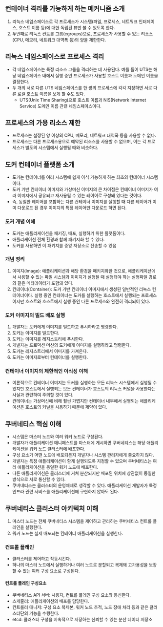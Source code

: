 ## 컨테이너 격리를 가능하게 하는 메커니즘 소개
1. 리눅스 네임스페이스로 각 프로세스가 시스템(파일, 프로세스, 네트워크 인터페이스, 호스트 이름 등)에 대한 독립된 뷰만 볼 수 있도록 한다. 
2. 두번째로 리눅스 컨트롤 그룹(cgroups)으로, 프로세스가 사용할 수 있는 리소스(CPU, 메모리, 네트워크 대역폭 등)의 양을 제한한다. 

## 리눅스 네임스페이스로 프로세스 격리
- 각 네임스페이스는 특정 리소스 그룹을 격리하는 데 사용된다. 예를 들어 UTS는 해당 네임스페이스 내에서 실행 중인 프로세스가 사용할 호스트 이름과 도메인 이름을 결정한다. 
- 두 개의 서로 다른 UTS 네임스페이스를 한 쌍의 프로세스에 각각 지정하면 서로 다른 로컬 호스트 이름을 보게 할 수도 있다.
    - UTS(Unix Time Sharing)으로 호스트 이름과 NIS(Network Internet Service) 도메인 이름 관련 네임스페이스이다.

## 프로세스의 가용 리소스 제한
- 프로세스는 설정된 양 이상의 CPU, 메모리, 네트워크 대역폭 등을 사용할 수 없다. 
- 프로세스는 다른 프로세스용으로 예약된 리소스를 사용할 수 없으며, 이는 각 프로세스가 별도의 시스템에서 실행될 때와 비슷하다.

## 도커 컨테이너 플랫폼 소개
- 도커는 컨테이너를 여러 시스템에 쉽게 이식 가능하게 하는 최초의 컨테이너 시스템이다.
- 도커 기반 컨테이너 이미지와 가상머신 이미지의 큰 차이점은 컨테이너 이미지가 여러 이미지에서 공유되고 재사용될 수 있는 레이어로 구성돼 있다는 것이다.
- 즉, 동일한 레이어를 포함하는 다른 컨테이너 이미지를 실행할 때 다른 레이어가 이미 다운로드 된 경우 이미지의 특정 레이어만 다운로드 하면 된다.

### 도커 개념 이해
- 도커는 애플리케이션을 패키징, 배포, 실행하기 위한 플랫폼이다.
- 애플리케이션 전체 환경과 함께 패키지화 할 수 있다.
- 도커를 사용하면 이 패키지를 중앙 저장소로 전송할 수 있음

### 개념 정리
1. 이미지(Image): 애플리케이션과 해당 환경을 패키지화한 것으로, 애플리케이션에서 사용할 수 있는 파일 시스템과 이미지가 실행될 때 실행돼야 하는 실행파일 경로와 같은 메타데이터가 포함돼 있다.
2. 컨테이너(Container): 도커 기반 컨테이너 이미지에서 생성된 일반적인 리눅스 컨테이너이다. 실행 중인 컨테이너는 도커를 실행하는 호스트에서 실행되는 프로세스이지만 호스트와 호스트에서 실행 중인 다른 프로세스와 완전히 격리되어 있다.

### 도커 이미지의 빌드 배포 실행
1. 개발자는 도커에게 이미지를 빌드하고 푸시하라고 명령한다.
2. 도커는 이미지를 빌드한다.
3. 도커는 이미지를 레지스트리에 푸시한다.
4. 개발자는 프로덕션 머신의 도커에게 이미지를 실행하라고 명령한다.
5. 도커는 레지스트리에서 이미지를 가져온다.
6. 도커는 이미지로부터 컨테이너를 실행한다.

### 컨테이너 이미지의 제한적인 이식성 이해
- 이론적으로 컨테이너 이미지는 도커를 실행하는 모든 리눅스 시스템에서 실행될 수 있지만 호스트에서 실행되는 모든 컨테이너가 호스트의 리눅스 커널을 사용한다는 사실과 관련하여 주의할 것이 있다.
- 컨테이너는 가상머신에 비해 훨씬 가볍지만 컨테이너 내부에서 실행되는 애플리케이션은 호스트의 커널을 사용하기 때문에 제약이 있다.

## 쿠버네티스 핵심 이해
- 시스템은 마스터 노드와 여러 워커 노드로 구성된다.
- 개발자가 애플리케이션 매니페스트를 마스터에 게시하면 쿠버네티스는 해당 애플리케이션을 워커 노드 클러스터에 배포한다.
- 구성 요소가 어떤 노드에 배포되든지 개발자나 시스템 관리자에게 중요하지 않다.
- 개발자는 특정 애플리케이션이 함게 실행되도록 지정할 수 있으며 쿠버네티스는 여러 애플리케이션을 동일한 워커 노드에 배포한다.
- 다른 애플리케이션은 클러스터에 거쳐 분산되지만 배포된 위치에 상관없이 동일한 방식으로 서로 통신할 수 있다.
- 쿠버네티스는 클러스터의 운영체제로 생각할 수 있다. 애플리케이션 개발자가 특정 인프라 관련 서비스를 애플리케이션에 구현하지 않아도 된다.

## 쿠버네티스 클러스터 아키텍처 이해
1. 마스터 노드는 전체 쿠버네티스 시스템을 제어하고 관리하는 쿠버네티스 컨트롤 플레인을 실행한다.
2. 워커 노드는 실제 배포되는 컨테이너 애플리케이션을 실행한다.

### 컨트롤 플레인
- 클러스터를 제어하고 작동시킨다.
- 하나의 마스터 노드에서 실행하거나 여러 노드로 분할되고 복제돼 고가용성을 보장할 수 있는 여러 구성 요소로 구성된다.
#### 컨트롤 플레인 구성요소 
- 쿠버네티스 API 서버: 사용자, 컨트롤 플레인 구성 요소와 통신한다.
- 스케줄러: 애플리케이션의 배포를 담당한다.
- 컨트롤러 매니저: 구성 요소 복제본, 워커 노드 추적, 노드 장애 처리 등과 같은 클러스터단의 기능을 수행한다.
- etcd: 클러스터 구성을 지속적으로 저장하는 신뢰할 수 있는 분산 데이터 저장소